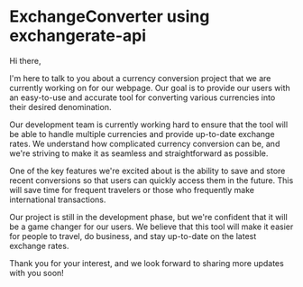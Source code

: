 # ExchangeConverter using exchangerate-api
Hi there,

I'm here to talk to you about a currency conversion project that we are currently working on for our webpage. Our goal is to provide our users with an easy-to-use and accurate tool for converting various currencies into their desired denomination.

Our development team is currently working hard to ensure that the tool will be able to handle multiple currencies and provide up-to-date exchange rates. We understand how complicated currency conversion can be, and we're striving to make it as seamless and straightforward as possible.

One of the key features we're excited about is the ability to save and store recent conversions so that users can quickly access them in the future. This will save time for frequent travelers or those who frequently make international transactions.

Our project is still in the development phase, but we're confident that it will be a game changer for our users. We believe that this tool will make it easier for people to travel, do business, and stay up-to-date on the latest exchange rates.

Thank you for your interest, and we look forward to sharing more updates with you soon!
